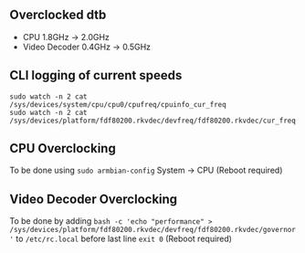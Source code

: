 ## Overclocked dtb
- CPU 1.8GHz -> 2.0GHz
- Video Decoder 0.4GHz -> 0.5GHz

## CLI logging of current speeds
```
sudo watch -n 2 cat /sys/devices/system/cpu/cpu0/cpufreq/cpuinfo_cur_freq
sudo watch -n 2 cat /sys/devices/platform/fdf80200.rkvdec/devfreq/fdf80200.rkvdec/cur_freq
```
## CPU Overclocking
To be done using `sudo armbian-config` System -> CPU (Reboot required)

## Video Decoder Overclocking
To be done by adding `bash -c 'echo "performance" > /sys/devices/platform/fdf80200.rkvdec/devfreq/fdf80200.rkvdec/governor'` to `/etc/rc.local` before last line `exit 0` (Reboot required)
